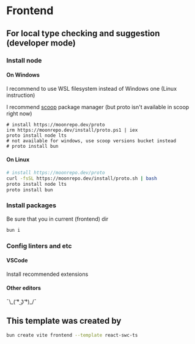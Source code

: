 # Frontend

## For local type checking and suggestion (developer mode)

### Install node

#### On Windows

I recommend to use WSL filesystem instead of Windows one (Linux instruction)

I recommend [scoop](scoop.sh) package manager (but proto isn't available in scoop right now)

```pwsh
# install https://moonrepo.dev/proto
irm https://moonrepo.dev/install/proto.ps1 | iex
proto install node lts
# not available for windows, use scoop versions bucket instead
# proto install bun
```

#### On Linux

```sh
# install https://moonrepo.dev/proto
curl -fsSL https://moonrepo.dev/install/proto.sh | bash
proto install node lts
proto install bun
```

### Install packages

Be sure that you in current (frontend) dir

```bash
bun i
```

### Config linters and etc

#### VSCode

Install recommended extensions

#### Other editors

¯\\\_( ͡° ͜ʖ ͡°)_/¯

## This template was created by

```bash
bun create vite frontend --template react-swc-ts
```
